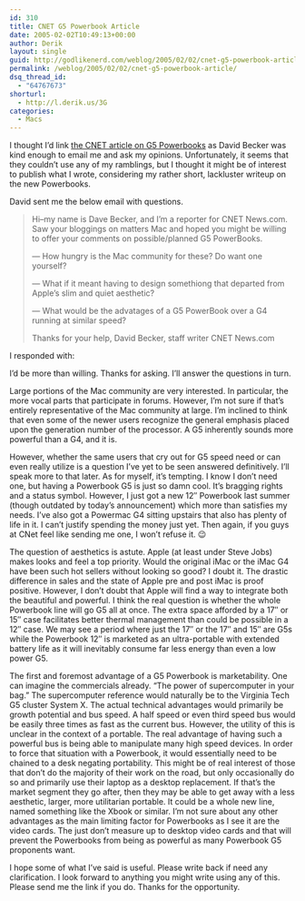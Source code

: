 ```yaml
---
id: 310
title: CNET G5 Powerbook Article
date: 2005-02-02T10:49:13+00:00
author: Derik
layout: single
guid: http://godlikenerd.com/weblog/2005/02/02/cnet-g5-powerbook-article/
permalink: /weblog/2005/02/02/cnet-g5-powerbook-article/
dsq_thread_id:
  - "64767673"
shorturl:
  - http://l.derik.us/3G
categories:
  - Macs
---
```

I thought I&#8217;d link [the CNET article on G5 Powerbooks](http://news.com.com/Apple+on+G5+PowerBook+Not+so+fast/2100-1044_3-5559311.html) as David Becker was kind enough to email me and ask my opinions. Unfortunately, it seems that they couldn&#8217;t use any of my ramblings, but I thought it might be of interest to publish what I wrote, considering my rather short, lackluster writeup on the new Powerbooks.

David sent me the below email with questions.

> Hi&#8211;my name is Dave Becker, and I&#8217;m a reporter for CNET News.com. Saw your bloggings on matters Mac and hoped you might be willing to offer your comments on possible/planned G5 PowerBooks.
> 
> &#8212; How hungry is the Mac community for these? Do want one yourself?
> 
> &#8212; What if it meant having to design somethiong that departed from Apple&#8217;s slim and quiet aesthetic?
> 
> &#8212; What would be the advatages of a G5 PowerBook over a G4 running at similar speed?
> 
> Thanks for your help, David Becker, staff writer CNET News.com

I responded with:

I&#8217;d be more than willing. Thanks for asking. I&#8217;ll answer the questions in turn.

Large portions of the Mac community are very interested. In particular, the more vocal parts that participate in forums. However, I&#8217;m not sure if that&#8217;s entirely representative of the Mac community at large. I&#8217;m inclined to think that even some of the newer users recognize the general emphasis placed upon the generation number of the processor. A G5 inherently sounds more powerful than a G4, and it is.
  
However, whether the same users that cry out for G5 speed need or can even really utilize is a question I&#8217;ve yet to be seen answered definitively. I&#8217;ll speak more to that later. As for myself, it&#8217;s tempting. I know I don&#8217;t need one, but having a Powerbook G5 is just so damn cool. It&#8217;s bragging rights and a status symbol. However, I just got a new 12&#8243; Powerbook last summer (though outdated by today&#8217;s announcement) which more than satisfies my needs. I&#8217;ve also got a Powermac G4 sitting upstairs that also has plenty of life in it. I can&#8217;t justify spending the money just yet. Then again, if you guys at CNet feel like sending me one, I won&#8217;t refuse it. 😉

The question of aesthetics is astute. Apple (at least under Steve Jobs) makes looks and feel a top priority. Would the original iMac or the iMac G4 have been such hot sellers without looking so good? I doubt it. The drastic difference in sales and the state of Apple pre and post iMac is proof positive. However, I don&#8217;t doubt that Apple will find a way to integrate both the beautiful and powerful. I think the real question is whether the whole Powerbook line will go G5 all at once. The extra space afforded by a 17&#8243; or 15&#8243; case facilitates better thermal management than could be possible in a 12&#8243; case. We may see a period where just the 17&#8243; or the 17&#8243; and 15&#8243; are G5s while the Powerbook 12&#8243; is marketed as an ultra-portable with extended battery life as it will inevitably consume far less energy than even a low power G5.

The first and foremost advantage of a G5 Powerbook is marketability. One can imagine the commercials already. &#8220;The power of supercomputer in your bag.&#8221; The supercomputer reference would naturally be to the Virginia Tech G5 cluster System X. The actual technical advantages would primarily be growth potential and bus speed. A half speed or even third speed bus would be easily three times as fast as the current bus. However, the utility of this is unclear in the context of a portable. The real advantage of having such a powerful bus is being able to manipulate many high speed devices. In order to force that situation with a Powerbook, it would essentially need to be chained to a desk negating portability. This might be of real interest of those that don&#8217;t do the majority of their work on the road, but only occasionally do so and primarily use their laptop as a desktop replacement. If that&#8217;s the market segment they go after, then they may be able to get away with a less aesthetic, larger, more utilitarian portable. It could be a whole new line, named something like the Xbook or similar. I&#8217;m not sure about any other advantages as the main limiting factor for Powerbooks as I see it are the video cards. The just don&#8217;t measure up to desktop video cards and that will prevent the Powerbooks from being as powerful as many Powerbook G5 proponents want.

I hope some of what I&#8217;ve said is useful. Please write back if need any clarification. I look forward to anything you might write using any of this. Please send me the link if you do. Thanks for the opportunity.